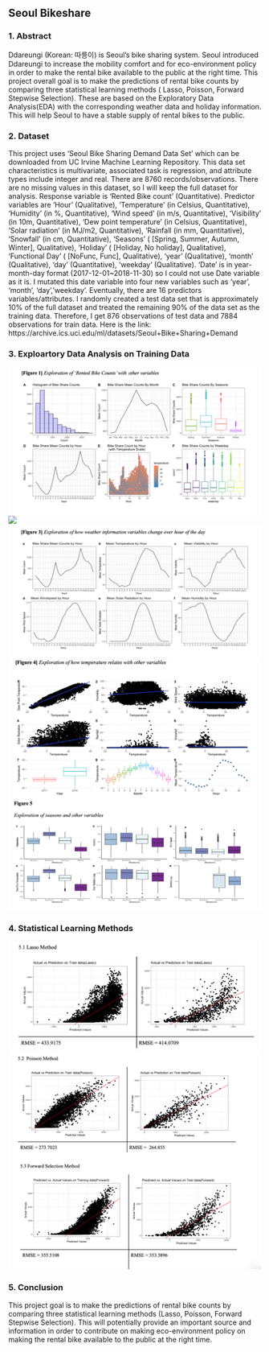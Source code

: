 ## Seoul Bikeshare 

### 1. Abstract
<dl>
Ddareungi (Korean: 따릉이) is Seoul’s bike sharing system. Seoul introduced Ddareungi to increase the mobility comfort and for eco-environment policy in order to make the rental bike available to the public at the right time. This project overall goal is to make the predictions of rental bike counts by comparing three statistical learning methods ( Lasso, Poisson, Forward Stepwise Selection). These are based on the Exploratory Data Analysis(EDA) with the corresponding weather data and holiday information. This will help Seoul to have a stable supply of rental bikes to the public.
</dl> 

### 2. Dataset

<dl> This project uses ‘Seoul Bike Sharing Demand Data Set’ which can be downloaded from UC Irvine Machine Learning Repository. This data set characteristics is multivariate, associated task is regression, and attribute types include integer and real. There are 8760 records/observations. There are no missing values in this dataset, so I will keep the full dataset for analysis.
Response variable is ‘Rented Bike count’ (Quantitative). Predictor variables are ‘Hour’ (Qualitative), ‘Temperature’ (in Celsius, Quantitative), ‘Humidity’ (in %, Quantitative), ‘Wind speed’ (in m/s, Quantitative), ‘Visibility’ (in 10m, Quantitative), ‘Dew point temperature’ (in Celsius, Quantitative), ‘Solar radiation’ (in MJ/m2, Quantitative), ‘Rainfall (in mm, Quantitative), ‘Snowfall’ (in cm, Quantitative), ‘Seasons’ ( [Spring, Summer, Autumn, Winter], Qualitative), ‘Holiday’ ( [Holiday, No holiday], Qualitative), ‘Functional Day’ ( [NoFunc, Func], Qualitative), ‘year’ (Qualitative), ‘month’ (Qualitative), ‘day’ (Quantitative), ‘weekday’ (Qualitative). ‘Date’ is in year-month-day format (2017-12-01~2018-11-30) so I could not use Date variable as it is. I mutated this date variable into four new variables such as ‘year’, ‘month’, ‘day’,’weekday’. Eventually, there are 16 predictors variables/attributes.
I randomly created a test data set that is approximately 10% of the full dataset and treated the remaining 90% of the data set as the training data. Therefore, I get 876 observations of test data and 7884 observations for train data. Here is the link: https://archive.ics.uci.edu/ml/datasets/Seoul+Bike+Sharing+Demand </dd>

</dl> 

### 3. Exploartory Data Analysis on Training Data
<img src = "Image_folder/Figure1.png">
<img src = "Image_folder/Figure2.png =250x250">
<img src = "Image_folder/Figure3.png">
<img src = "Image_folder/Figure4.png">
<img src = "Image_folder/Figure5.png">

### 4. Statistical Learning Methods
<img src = "Image_folder/Lasso.png">
<img src = "Image_folder/Poisson.png">
<img src = "Image_folder/Forward_selection.png">

### 5. Conclusion
This project goal is to make the predictions of rental bike counts by comparing three statistical learning methods (Lasso, Poisson, Forward Stepwise Selection). This will potentially provide an important source and information in order to contribute on making eco-environment policy on making the rental bike available to the public at the right time.

